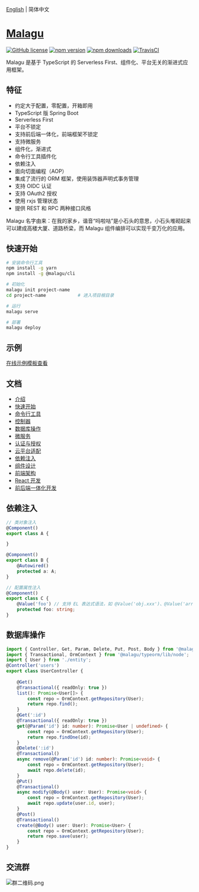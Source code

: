 [English](./README.md) | 简体中文

# [Malagu](https://www.yuque.com/cellbang/malagu/puw7p0)

[![GitHub license](https://img.shields.io/badge/license-MIT-blue.svg)](https://github.com/cellbang/malagu/blob/master/LICENSE)
[![npm version](https://img.shields.io/npm/v/@malagu/core.svg?style=flat)](https://www.npmjs.com/org/malagu)
[![npm downloads](https://img.shields.io/npm/dm/@malagu/core.svg?style=flat)](https://www.npmjs.com/org/malagu)
[![TravisCI](https://www.travis-ci.org/cellbang/malagu.svg?branch=master)](https://www.travis-ci.org/cellbang/malagu) 

Malagu 是基于 TypeScript 的 Serverless First、组件化、平台无关的渐进式应用框架。


## 特征

- 约定大于配置，零配置，开箱即用
- TypeScript 版 Spring Boot
- Serverless First
- 平台不锁定
- 支持前后端一体化，前端框架不锁定
- 支持微服务
- 组件化，渐进式
- 命令行工具插件化
- 依赖注入
- 面向切面编程（AOP）
- 集成了流行的 ORM 框架，使用装饰器声明式事务管理
- 支持 OIDC 认证
- 支持 OAuth2 授权
- 使用 rxjs 管理状态
- 提供 REST 和 RPC 两种接口风格

Malagu 名字由来：在我的家乡，谐音“吗啦咕”是小石头的意思，小石头堆砌起来可以建成高楼大厦、道路桥梁，而 Malagu 组件编排可以实现千变万化的应用。

## 快速开始

```bash
# 安装命令行工具
npm install -g yarn
npm install -g @malagu/cli

# 初始化
malagu init project-name
cd project-name            # 进入项目根目录

# 运行
malagu serve

# 部署
malagu deploy
```

## 示例

[在线示例模板查看](https://template.cellbang.com/#/code/template.theia-workspace)

## 文档

- [介绍](https://www.yuque.com/cellbang/malagu/puw7p0)
- [快速开始](https://www.yuque.com/cellbang/malagu/qmq79k)
- [命令行工具](https://www.yuque.com/cellbang/malagu/xbfpir)
- [控制器](https://www.yuque.com/cellbang/malagu/cbgl7g)
- [数据库操作](https://www.yuque.com/cellbang/malagu/ztbcwq)
- [微服务](https://www.yuque.com/cellbang/malagu/wtiy6s)
- [认证与授权](https://www.yuque.com/cellbang/malagu/qhl0km)
- [云平台适配](https://www.yuque.com/cellbang/malagu/hh1mng)
- [依赖注入](https://www.yuque.com/cellbang/malagu/fw025h)
- [组件设计](https://www.yuque.com/cellbang/malagu/qaqomw)
- [前端架构](https://www.yuque.com/cellbang/malagu/vl9wbw)
- [React 开发](https://www.yuque.com/cellbang/malagu/fum7u8)
- [前后端一体化开发](https://www.yuque.com/cellbang/malagu/fi6lxi)


## 依赖注入

```typescript
// 类对象注入
@Component()
export class A {

}

@Component()
export class B {
    @Autowired()
    protected a: A;
}

// 配置属性注入
@Component()
export class C {
    @Value('foo') // 支持 EL 表达式语法，如 @Value('obj.xxx')、@Value('arr[1]') 等等
    protected foo: string;
}
```

## 数据库操作

```typescript
import { Controller, Get, Param, Delete, Put, Post, Body } from '@malagu/mvc/lib/node';
import { Transactional, OrmContext } from '@malagu/typeorm/lib/node';
import { User } from './entity';
@Controller('users')
export class UserController {
    
    @Get()
    @Transactional({ readOnly: true })
    list(): Promise<User[]> {
        const repo = OrmContext.getRepository(User);
        return repo.find();
    }
    @Get(':id')
    @Transactional({ readOnly: true })
    get(@Param('id') id: number): Promise<User | undefined> {
        const repo = OrmContext.getRepository(User);
        return repo.findOne(id);
    }
    @Delete(':id')
    @Transactional()
    async remove(@Param('id') id: number): Promise<void> {
        const repo = OrmContext.getRepository(User);
        await repo.delete(id);
    }
    @Put()
    @Transactional()
    async modify(@Body() user: User): Promise<void> {
        const repo = OrmContext.getRepository(User);
        await repo.update(user.id, user);
    }
    @Post()
    @Transactional()
    create(@Body() user: User): Promise<User> {
        const repo = OrmContext.getRepository(User);
        return repo.save(user);
    }
}
```

## 交流群

![群二维码.png](https://cdn.nlark.com/yuque/0/2020/png/365432/1606829901447-499234ed-58f0-4c60-8760-735f8e7feac8.png#align=left&display=inline&height=461&margin=%5Bobject%20Object%5D&name=%E7%BE%A4%E4%BA%8C%E7%BB%B4%E7%A0%81.png&originHeight=461&originWidth=722&size=167559&status=done&style=none&width=722)

<!-- ## 示例

1. 创建应用

![](https://img.alicdn.com/tfs/TB1BjYFcIKfxu4jSZPfXXb3dXXa-1425-818.gif)

2. 本地运行应用

![](https://gw.alicdn.com/tfs/TB1Vb1rA.Y1gK0jSZFCXXcwqXXa-1425-818.gif)

3. 本地调试应用

![](https://img.alicdn.com/tfs/TB1j5KtAYj1gK0jSZFuXXcrHpXa-1425-818.gif)

4. 部署应用

![](https://img.alicdn.com/tfs/TB1SbCnA4z1gK0jSZSgXXavwpXa-1425-818.gif) -->
